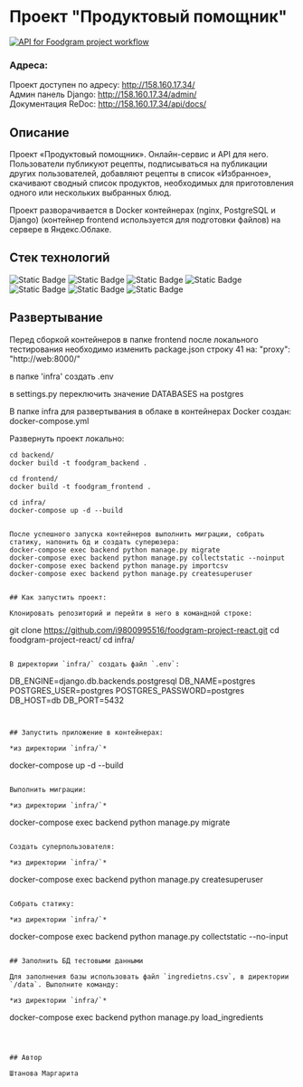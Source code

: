 # Проект "Продуктовый помощник"
[![API for Foodgram project workflow](https://github.com/i9800995516/foodgram-project-react/actions/workflows/main.yml/badge.svg?branch=master)](https://github.com/i9800995516/foodgram-project-react/actions/workflows/main.yml)

### Адресa:
Проект доступен по адресу: http://158.160.17.34/  
Админ панель Django: http://158.160.17.34/admin/  
Документация ReDoc: http://158.160.17.34/api/docs/


## Описание

Проект «Продуктовый помощник». Онлайн-сервис и API для него. Пользователи публикуют рецепты, 
подписываться на публикации других пользователей, добавляют рецепты в список «Избранное», 
скачивают сводный список продуктов, необходимых для приготовления одного 
или нескольких выбранных блюд.  
  
Проект разворачивается в Docker контейнерах (nginx, PostgreSQL и Django) 
(контейнер frontend используется  для подготовки файлов)  на сервере в Яндекс.Облаке.

## Стек технологий

![Static Badge](https://img.shields.io/badge/Python-3.8-yellowred)
![Static Badge](https://img.shields.io/badge/Django-3.2-yellowred)
![Static Badge](https://img.shields.io/badge/PostgreSQL-yellowred)
![Static Badge](https://img.shields.io/badge/Nginx-yellowred)
![Static Badge](https://img.shields.io/badge/gunicorn-yellowred)
![Static Badge](https://img.shields.io/badge/Docker-yellowred)
![Static Badge](https://img.shields.io/badge/GitHubActions-yellowred)

## Развертывание

Перед сборкой контейнеров в папке frontend после локального тестирования необходимо изменить package.json строку 41 на:
"proxy": "http://web:8000/"

в папке 'infra' создать .env

в settings.py переключить значение DATABASES на postgres

В папке infra для развертывания в облаке в контейнерах Docker создан:
docker-compose.yml

Развернуть проект локально:

```shell
cd backend/
docker build -t fооdgram_backend .

cd frontend/
docker build -t fооdgram_frontend .

cd infra/
docker-compose up -d --build


После успешного запуска контейнеров выполнить миграции, собрать статику, напонить бд и создать суперюзера:
docker-compose exec backend python manage.py migrate
docker-compose exec backend python manage.py collectstatic --noinput
docker-compose exec backend python manage.py importcsv
docker-compose exec backend python manage.py createsuperuser


## Как запустить проект:

Клонировать репозиторий и перейти в него в командной строке:

```
git clone https://github.com/i9800995516/foodgram-project-react.git
cd foodgram-project-react/
cd infra/
```

В директории `infra/` создать файл `.env`:

```
DB_ENGINE=django.db.backends.postgresql
DB_NAME=postgres
POSTGRES_USER=postgres
POSTGRES_PASSWORD=postgres
DB_HOST=db
DB_PORT=5432
```


## Запустить приложение в контейнерах:

*из директории `infra/`*
```
docker-compose up -d --build
```

Выполнить миграции:

*из директории `infra/`*
```
docker-compose exec backend python manage.py migrate
```

Создать суперпользователя:

*из директории `infra/`*
```
docker-compose exec backend python manage.py createsuperuser
```

Собрать статику:

*из директории `infra/`*
```
docker-compose exec backend python manage.py collectstatic --no-input
```

## Заполнить БД тестовыми данными

Для заполнения базы использовать файл `ingredietns.csv`, в директории `/data`. Выполните команду:

*из директории `infra/`*
```
docker-compose exec backend python manage.py load_ingredients
```



## Автор

Штанова Маргарита
